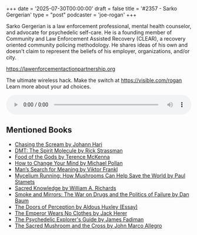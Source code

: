 +++
date = '2025-07-30T00:00:00'
draft = false
title = '#2357 - Sarko Gergerian'
type = "post"
podcaster = 'joe-rogan'
+++

Sarko Gergerian is a law enforcement professional, mental health counselor, and advocate for psychedelic self-care. He is a founding member of Community and Law Enforcement Assisted Recovery (CLEAR), a recovery oriented community policing methodology. He shares ideas of his own and doesn't claim to represent the beliefs of his employer, organizations, and/or city.

https://lawenforcementactionpartnership.org



The ultimate wireless hack. Make the switch at https://visible.com/rogan
Learn more about your ad choices.

<audio controls style="width: 100%; max-width: 800px;">
  <source src="https://traffic.megaphone.fm/GLT2231703083.mp3?updated=1753934326" type="audio/mpeg">
  Your browser does not support the audio element.
</audio>

## Mentioned Books

- [Chasing the Scream by Johann Hari](https://www.amazon.com/s?k=Chasing+the+Scream+by+Johann+Hari&tag=podcaststoboo-20)
- [DMT: The Spirit Molecule by Rick Strassman](https://www.amazon.com/s?k=DMT:+The+Spirit+Molecule+by+Rick+Strassman&tag=podcaststoboo-20)
- [Food of the Gods by Terence McKenna](https://www.amazon.com/s?k=Food+of+the+Gods+by+Terence+McKenna&tag=podcaststoboo-20)
- [How to Change Your Mind by Michael Pollan](https://www.amazon.com/s?k=How+to+Change+Your+Mind+by+Michael+Pollan&tag=podcaststoboo-20)
- [Man’s Search for Meaning by Viktor Frankl](https://www.amazon.com/s?k=Man’s+Search+for+Meaning+by+Viktor+Frankl&tag=podcaststoboo-20)
- [Mycelium Running: How Mushrooms Can Help Save the World by Paul Stamets](https://www.amazon.com/s?k=Mycelium+Running:+How+Mushrooms+Can+Help+Save+the+World+by+Paul+Stamets&tag=podcaststoboo-20)
- [Sacred Knowledge by William A. Richards](https://www.amazon.com/s?k=Sacred+Knowledge+by+William+A.+Richards&tag=podcaststoboo-20)
- [Smoke and Mirrors: The War on Drugs and the Politics of Failure by Dan Baum](https://www.amazon.com/s?k=Smoke+and+Mirrors:+The+War+on+Drugs+and+the+Politics+of+Failure+by+Dan+Baum&tag=podcaststoboo-20)
- [The Doors of Perception by Aldous Huxley (Essay)](https://www.amazon.com/s?k=The+Doors+of+Perception+by+Aldous+Huxley+(Essay)&tag=podcaststoboo-20)
- [The Emperor Wears No Clothes by Jack Herer](https://www.amazon.com/s?k=The+Emperor+Wears+No+Clothes+by+Jack+Herer&tag=podcaststoboo-20)
- [The Psychedelic Explorer's Guide by James Fadiman](https://www.amazon.com/s?k=The+Psychedelic+Explorer's+Guide+by+James+Fadiman&tag=podcaststoboo-20)
- [The Sacred Mushroom and the Cross by John Marco Allegro](https://www.amazon.com/s?k=The+Sacred+Mushroom+and+the+Cross+by+John+Marco+Allegro&tag=podcaststoboo-20)